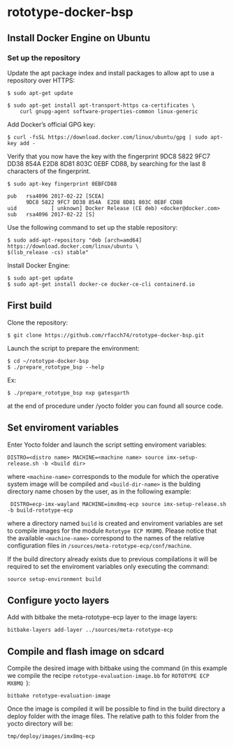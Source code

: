 # rototype-docker-bsp

## Install Docker Engine on Ubuntu

### Set up the repository

Update the apt package index and install packages to allow apt to use a repository over HTTPS:

    $ sudo apt-get update

    $ sudo apt-get install apt-transport-https ca-certificates \
        curl gnupg-agent software-properties-common linux-generic

Add Docker’s official GPG key:

    $ curl -fsSL https://download.docker.com/linux/ubuntu/gpg | sudo apt-key add -

Verify that you now have the key with the fingerprint 9DC8 5822 9FC7 DD38 854A  E2D8 8D81 803C 0EBF CD88, by searching for the last 8 characters of the fingerprint.

    $ sudo apt-key fingerprint 0EBFCD88

    pub   rsa4096 2017-02-22 [SCEA]
          9DC8 5822 9FC7 DD38 854A  E2D8 8D81 803C 0EBF CD88
    uid           [ unknown] Docker Release (CE deb) <docker@docker.com>
    sub   rsa4096 2017-02-22 [S]

Use the following command to set up the stable repository:

    $ sudo add-apt-repository "deb [arch=amd64] https://download.docker.com/linux/ubuntu \
    $(lsb_release -cs) stable"

Install Docker Engine:

    $ sudo apt-get update
    $ sudo apt-get install docker-ce docker-ce-cli containerd.io


## First build

Clone the repository:

    $ git clone https://github.com/rfacch74/rototype-docker-bsp.git

Launch the script to prepare the environment:

    $ cd ~/rototype-docker-bsp
    $ ./prepare_rototype_bsp --help

Ex:

    $ ./prepare_rototype_bsp nxp gatesgarth

at the end of procedure under /yocto folder you can found all source code.


## Set enviroment variables

Enter Yocto folder and launch the script setting enviroment variables:

	DISTRO=<distro name> MACHINE=<machine name> source imx-setup-release.sh -b <build dir>

where ``<machine-name>`` corresponds to the module for which the operative system image will be compiled and ``<build-dir-name>`` is the bulding directory name chosen by the user, as in the following example:

	 DISTRO=ecp-imx-wayland MACHINE=imx8mq-ecp source imx-setup-release.sh -b build-rototype-ecp

where a directory named ``build`` is created and enviroment variables are set to compile images for the module ``Rototype ECP MX8MQ``. Please notice that the available ``<machine-name>`` correspond to the names of the relative configuration files in ``/sources/meta-rototype-ecp/conf/machine``.

If the build directory already exists due to previous compilations it will be required to set the enviroment variables only executing the command:

	source setup-environment build

## Configure yocto layers

Add with bitbake the meta-rototype-ecp layer to the image layers:

	bitbake-layers add-layer ../sources/meta-rototype-ecp

## Compile and flash image on sdcard

Compile the desired image with bitbake using the command (in this example we compile the recipe ``rototype-evaluation-image.bb`` for ``ROTOTYPE ECP MX8MQ ``):

	bitbake rototype-evaluation-image

Once the image is compiled it will be possible to find in the build directory a deploy folder with the image files. The relative path to this folder from the yocto directory will be:

	tmp/deploy/images/imx8mq-ecp

